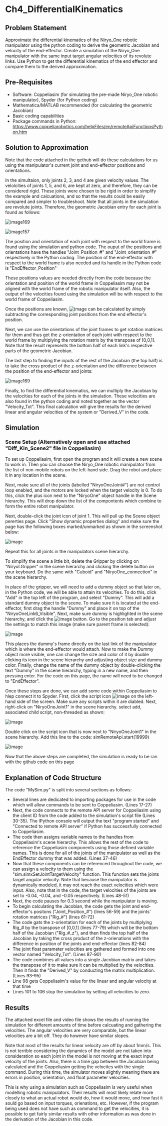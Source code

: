 # Ch4_DifferentialKinematics
## Problem Statement
Approximate the differential kinematics of the Niryo_One robotic manipulator using the python coding to derive the geometric Jacobian and velocity of the end-effector. Create a simulation of the Niryo_One manipulator with the same input target angular velocities of its revolute links. Use Python to get the differential kinematics of the end effector and compare them to the derived approximation. 
## Pre-Requisites
- Software: Coppeliasim (for simulating the pre-made Niryo_One robotic manipulator), Spyder (for Python coding)
- Mathematica/MATLAB recommended (for calculating the geometric Jacobian)
- Basic coding capabilities
- Package commands in Python: https://www.coppeliarobotics.com/helpFiles/en/remoteApiFunctionsPython.htm
## Solution to Approximation

Note that the code attached in the gethub will do these calculations for us using the manipulator's current joint and end-effector positions and orientations. 

In the simultaion, only joints 2, 3, and 4 are given velocity values. The velolcities of joints 1, 5, and 6, are kept at zero, and therefore, they can be considered rigid. These joints were chosen to be rigid in order to simplify the example and calcuations, and so that the results could be easily compared and simpler to troubleshoot. Note that all joints in the simulation are revolute joints. Therefore, the geometric Jacobian entry for each joint is found as follows:

  ![image169](https://user-images.githubusercontent.com/95330513/145286636-e9938530-f0c1-4f3f-ae65-17d74f402aa5.png)      
  
  ![image157](https://user-images.githubusercontent.com/95330513/145286529-5d3e6ec4-e7fe-4384-b53d-754552eca6a9.png)

The position and orientation of each joint with respect to the world frame is found using the simulation and python code. The ouput of the positions and orientations have the handles "Joint_Position_#" and "Joint_orientation_#" respectively in the Python coding. The position of the end-effector with respect to the world frame is also needed and its handle in the Python code is "EndEffector_Position"

These positions values are needed directly from the code because the orientation and position of the world frame in Coppeliasim may not be aligned with the world frame of the robotic manipulator itself. Also, the output of the velocities found using the simulation will be with respect to the world frame of Coppeliasim.

Once the positions are known, ![image](https://user-images.githubusercontent.com/95330513/145290458-a6199ff8-583d-40b3-8322-887f1e01b605.png)
can be calculated by simply subtracting the corresponding joint positions from the end effector's position. 

Next, we can use the orientations of the joint frames to get rotation matrices for them and thus get the z-orientation of each joint with respect to the world frame by multiplying the rotation matrix by the transpose of [0,0,1]. Note that the result represents the bottom half of each link's respective parts of the geometric Jacobian.

The last step to finding the inputs of the rest of the Jacobian (the top half) is to take the cross product of the z-orientation and the difference between the position of the end-effector and joints:

![image169](https://user-images.githubusercontent.com/95330513/145292103-231dfd74-501b-40c4-a63a-9bfd1d5d907b.png) 

Finally, to find the differential kinematics, we can multiply the Jacobian by the velocities for each of the joints in the simulation. These velocities are also found in the python coding and noted together as the vector "Velocity_Tot". This final calculation will give the results for the derived linear and angular velocities of the system or "Derived_V" in the code. 

## Simulation
### Scene Setup (Alternatively open and use attached "Diff_Kin_Scene2" file in Coppeliasim)
To set up Coppeliasim, first open the program and it will create a new scene to work in. Then you can choose the Niryo_One robotic manipulator from the list of non-mobile robots on the left-hand side. Drag the robot and place it in any location in the scene. 

Next, make sure all of the joints (labelled "NiryoOneJoint#") are not control loop enabled, and the motors are locked when the target velocity is 0. To do this, click the plus icon next to the "NiryoOne" object handle in the Scene hierarchy. This will drop down the list of the compontents which combine to form the entire robot manipulator. 

Next, double-click the joint icon of joint 1. This will pull up the Scene object pererties page. Click "Show dynamic properties dialog" and make sure the page has the following boxes marked/unmarked as shown in the screenshot below:

![image](https://user-images.githubusercontent.com/95330513/145306985-2deaf01e-e6f8-4ebe-8f76-93446c26c3ed.png)

Repeat this for all joints in the manipulators scene hierarchy. 

To simplify the scene a little bit, delete the Gripper by clicking on "NiryoLGripper" in the scene hierarchy and clicking the delete button on your keyboard. Do the same with "Cuboid" and "NiryoOne_connection" in the scene hierarchy. 

In place of the gripper, we will need to add a dummy object so that later on, in the Python code, we will be able to attain its velocities. To do this, click "Add" in the top left of the program, and select "Dummy". This will add a standard dummy object to the scene. To make sure it is located at the end-effector, first drag the handle "Dummy" and place it on top of the "NiryoOneLink6_Visible". Next, make sure dummy is highlighted in the scene hierarchy, and click the ![image](https://user-images.githubusercontent.com/95330513/145307673-644cc5c1-4bec-4a27-9ace-0ff0e352ac88.png) button. Go to the position tab and adjust the settings to match this image (make sure parent frame is selected):

![image](https://user-images.githubusercontent.com/95330513/145307801-ca3567b6-9a4f-4136-97dc-08a7488ab84c.png)

This places the dummy's frame directly on the last link of the manipulator which is where the end-effector would attach. Now to make the Dummy object more visible, one can change the size and color of it by double clicking its icon in the scene hierarchy and adjusting object size and dummy color. Finally, change the name of the dummy object by double-clicking the text "Dummy" in the scene hierarchy, typing in a new name, and then pressing enter. For the code on this page, the name will need to be changed to "EndEffector".  

Once these steps are done, we can add some code within Coppeliasim to hlep connect it to Spyder. First, click the script icon ![image](https://user-images.githubusercontent.com/95330513/145308469-8b4ef9aa-4c48-4456-89f8-fd5afbce9d94.png) on the left-hand side of the screen. Make sure any scripts within it are diabled. Next, right-click on "NiryoOneJoint1" in the scene hierarchy. select add, associated child script, non-threaded as shown:

![image](https://user-images.githubusercontent.com/95330513/145308760-ba5f9643-39f3-446e-88d3-7d7b9d30629f.png)

Double click on the script icon that is now next to "NiryoOneJoint1" in the scene hierarchy. Add this line to the code: simRemoteApi.start(19999)

![image](https://user-images.githubusercontent.com/95330513/145308904-c1b925a4-3ef6-45e2-9337-9bb9add52538.png)

Now that the above steps are completed, the simulation is ready to be ran with the github code on this page

## Explanation of Code Structure
The code "MySim.py" is split into several sections as follows:

- Several lines are dedicated to importing packages for use in the code which will allow commands to be sent to Coppeliasim. (Lines 17-27)
- Next, the code connects to the remote API server for Coppeliasim using the client ID from the code added to the simulation's script file (Lines 30-35). The IPython console will output the text "program started" and "Connected to remote API server" if Python has successfully connected to Coppeliasim. 
- The code then assigns variable names to the handles from Coppeliasim's scene hierarchy. This allows the rest of the code to reference the Coppeliasim components using those defined variable names. This is done for all of the joints of the manipulator as well as the EndEffector dummy that was added. (Lines 37-46)
- Now that these components can be referenced throughout the code, we can assign a velocity to them using the "sim.simxSetJointTargetVelocity" function. This function sets the joints target angular velocity. Note that because the manipulator is dynamically modeled, it may not reach the exact velocities which were input. Also, note that in the code, the target velocities of the joints are set to -0.04, -0.04, and -0.05 respectively. (Lines 48-51) 
- Next, the code pauses for 0.3 second while the manipulator is moving.
- To begin calculating the Jacobian, the code gets the joint and end-effector's positons ("Joint_Position_#") (lines 56-59) and the joints' rotation matrices ("Rig_#") (lines 61-72)
- The code gats the z-orientation for each of the joints by multiplying Rig_# by the transpose of [0,0,1] (lines 77-79) which will be the bottom half of the Jacobian ("Rig_#_z"), and then finds the top half of the Jacobian by taking the cross product of the z-orienations with the difference in position of the joints and end-effector (lines 82-84)
- The joint float parameter velocities are gathered and formed into one vector named "Velocity_Tot". (Lines 87-90)
- The code combines all values into a single Jacobian matrix and takes the transpose of it to make sure it can be multiplied by the velocities. Then it finds the "Derived_V" by conducting the matrix multiplication. (Lines 93-95)
- Line 98 gets Coppeliasim's value for the linear and angular velocity at that time
- Lines 101 to 106 stop the simulation by setting all velocities to zero. 

## Results

The attached excel file and video file shows the results of running the simulation for different amounts of time before calcuating and gathering the velocities. The angular velocities are very comparable, but the linear velocities are a bit off. They do however have similar slopes.

Note that most of the results for linear velocity are off by about 1mm/s. This is not terrible considering the dynamics of the model are not taken into consideration so each joint in the model is not moving at the exact input velocity of the joints. Also, there is a time gap between the Jacobian being calculated and the Coppeliasim getting the velocites with the single command. During this time, the simulator moves slightly meaning there are errors in position, orientation, and float parameter velocities. 

This is why using a simulation such as Coppeliasim is very useful when modelling robotic manipulators. Their results will most likely relate more closely to what an actual robot would do, how it would move, and how fast it sould go based on input torques, orienations, etc. However, if the program being used does not have such as command to get the velocities, it is possible to get fairly similar results with other information as was done in the derivation of the Jacobian in this code. 







